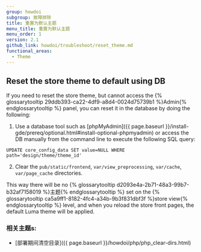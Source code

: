 ```yaml
---
group: howdoi
subgroup: 故障排除
title: 重置为默认主题
menu_title: 重置为默认主题
menu_order: 1
version: 2.1
github_link: howdoi/troubleshoot/reset_theme.md
functional_areas:
  - Theme
---
```


## Reset the store theme to default using DB

If you need to reset the store theme, but cannot access the {% glossarytooltip 29ddb393-ca22-4df9-a8d4-0024d75739b1 %}Admin{% endglossarytooltip %} panel, you can reset it in the database by doing the following:

1. Use a database tool such as [phpMyAdmin]({{ page.baseurl }}/install-gde/prereq/optional.html#install-optional-phpmyadmin) or access the DB manually from the command line to execute the following SQL query: 
```
UPDATE core_config_data SET value=NULL WHERE path='design/theme/theme_id'
```

2. Clear the `pub/static/frontend`, `var/view_preprocessing`, `var/cache`, `var/page_cache` directories. 

This way there will be no {% glossarytooltip d2093e4a-2b71-48a3-99b7-b32af7158019 %}主题{% endglossarytooltip %} set on the {% glossarytooltip ca5a9ff1-8182-4fc4-a34b-9b3f831dbf3f %}store view{% endglossarytooltip %} level, and when you reload the store front pages, the default Luma theme will be applied.

### 相关主题s:

- [部署期间清空目录]({{ page.baseurl }}/howdoi/php/php_clear-dirs.html)


